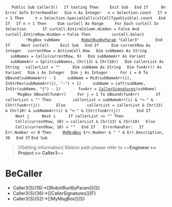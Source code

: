&nbsp;&nbsp;&nbsp;&nbsp;
`Public Sub Caller3()`
&nbsp;&nbsp;&nbsp;&nbsp;`If testing Then`
&nbsp;&nbsp;&nbsp;&nbsp;&nbsp;&nbsp;&nbsp;&nbsp;`Exit Sub`
&nbsp;&nbsp;&nbsp;&nbsp;`End If`
&nbsp;&nbsp;&nbsp;&nbsp;
&nbsp;&nbsp;&nbsp;&nbsp;`On Error GoTo ErrorHandler`
&nbsp;&nbsp;&nbsp;&nbsp;`Dim n As Integer`
&nbsp;&nbsp;&nbsp;&nbsp;`n = Selection.count`
&nbsp;&nbsp;&nbsp;&nbsp;`If n > 1 Then`
&nbsp;&nbsp;&nbsp;&nbsp;&nbsp;&nbsp;&nbsp;&nbsp;`n = Selection.SpecialCells(xlCellTypeVisible).count`
&nbsp;&nbsp;&nbsp;&nbsp;`End If`
&nbsp;&nbsp;&nbsp;&nbsp;`If n > 1 Then`
&nbsp;&nbsp;&nbsp;&nbsp;&nbsp;&nbsp;&nbsp;&nbsp;`Dim curCell As Range`
&nbsp;&nbsp;&nbsp;&nbsp;&nbsp;&nbsp;&nbsp;&nbsp;`For Each curCell In Selection`
&nbsp;&nbsp;&nbsp;&nbsp;&nbsp;&nbsp;&nbsp;&nbsp;&nbsp;&nbsp;&nbsp;&nbsp;`If curCell.EntireColumn.Hidden = False And curCell.EntireRow.Hidden = False Then`
&nbsp;&nbsp;&nbsp;&nbsp;&nbsp;&nbsp;&nbsp;&nbsp;&nbsp;&nbsp;&nbsp;&nbsp;&nbsp;&nbsp;&nbsp;&nbsp;`curCell.Select`
&nbsp;&nbsp;&nbsp;&nbsp;&nbsp;&nbsp;&nbsp;&nbsp;&nbsp;&nbsp;&nbsp;&nbsp;&nbsp;&nbsp;&nbsp;&nbsp;`'MsgBox subName`
&nbsp;&nbsp;&nbsp;&nbsp;&nbsp;&nbsp;&nbsp;&nbsp;&nbsp;&nbsp;&nbsp;&nbsp;&nbsp;&nbsp;&nbsp;&nbsp;[`RobotRunByParam`](RobotRunByParam)` "Caller3"`
&nbsp;&nbsp;&nbsp;&nbsp;&nbsp;&nbsp;&nbsp;&nbsp;&nbsp;&nbsp;&nbsp;&nbsp;`End If`
&nbsp;&nbsp;&nbsp;&nbsp;&nbsp;&nbsp;&nbsp;&nbsp;`Next curCell`
&nbsp;&nbsp;&nbsp;&nbsp;&nbsp;&nbsp;&nbsp;&nbsp;`Exit Sub`
&nbsp;&nbsp;&nbsp;&nbsp;`End If`
&nbsp;&nbsp;&nbsp;&nbsp;
&nbsp;&nbsp;&nbsp;&nbsp;`Dim currentRow As Integer`
&nbsp;&nbsp;&nbsp;&nbsp;`currentRow = ActiveCell.Row`
&nbsp;&nbsp;&nbsp;&nbsp;`Dim subNames As String`
&nbsp;&nbsp;&nbsp;&nbsp;`subNames = Cells(currentRow, 9)`
&nbsp;&nbsp;&nbsp;&nbsp;`Dim subNameArr As Variant`
&nbsp;&nbsp;&nbsp;&nbsp;`subNameArr = Split(subNames, Chr(13) & Chr(10))`
&nbsp;&nbsp;&nbsp;&nbsp;`Dim callerList As String`
&nbsp;&nbsp;&nbsp;&nbsp;`callerList = ""`
&nbsp;&nbsp;&nbsp;&nbsp;
&nbsp;&nbsp;&nbsp;&nbsp;`Dim subName As String`
&nbsp;&nbsp;&nbsp;&nbsp;`Dim funArr() As Variant`
&nbsp;&nbsp;&nbsp;&nbsp;`Dim i As Integer`
&nbsp;&nbsp;&nbsp;&nbsp;`Dim j As Integer`
&nbsp;&nbsp;&nbsp;&nbsp;
&nbsp;&nbsp;&nbsp;&nbsp;`For i = 0 To UBound(subNameArr) - 1`
&nbsp;&nbsp;&nbsp;&nbsp;&nbsp;&nbsp;&nbsp;&nbsp;`subName = Mid(subNameArr(i), InStrRev(subNameArr(i), "-") + 1)`
&nbsp;&nbsp;&nbsp;&nbsp;&nbsp;&nbsp;&nbsp;&nbsp;`subName = Left(subName, InStr(subName, "{") - 1)`
&nbsp;&nbsp;&nbsp;&nbsp;
&nbsp;&nbsp;&nbsp;&nbsp;&nbsp;&nbsp;&nbsp;&nbsp;`funArr = `[`CallerSignatures`](CallerSignatures)`(subName)`
&nbsp;&nbsp;&nbsp;&nbsp;&nbsp;&nbsp;&nbsp;&nbsp;`'MsgBox UBound(funArr)`
&nbsp;&nbsp;&nbsp;&nbsp;&nbsp;&nbsp;&nbsp;&nbsp;`For j = 1 To UBound(funArr)`
&nbsp;&nbsp;&nbsp;&nbsp;&nbsp;&nbsp;&nbsp;&nbsp;&nbsp;&nbsp;&nbsp;&nbsp;`If callerList = "" Then`
&nbsp;&nbsp;&nbsp;&nbsp;&nbsp;&nbsp;&nbsp;&nbsp;&nbsp;&nbsp;&nbsp;&nbsp;&nbsp;&nbsp;&nbsp;&nbsp;`callerList = subNameArr(i) & "<-" & CStr(funArr(j))`
&nbsp;&nbsp;&nbsp;&nbsp;&nbsp;&nbsp;&nbsp;&nbsp;&nbsp;&nbsp;&nbsp;&nbsp;`Else`
&nbsp;&nbsp;&nbsp;&nbsp;&nbsp;&nbsp;&nbsp;&nbsp;&nbsp;&nbsp;&nbsp;&nbsp;&nbsp;&nbsp;&nbsp;&nbsp;`callerList = callerList & Chr(13) & Chr(10) & subNameArr(i) & "<-" & CStr(funArr(j))`
&nbsp;&nbsp;&nbsp;&nbsp;&nbsp;&nbsp;&nbsp;&nbsp;&nbsp;&nbsp;&nbsp;&nbsp;`End If`
&nbsp;&nbsp;&nbsp;&nbsp;&nbsp;&nbsp;&nbsp;&nbsp;`Next j`
&nbsp;&nbsp;&nbsp;&nbsp;
&nbsp;&nbsp;&nbsp;&nbsp;`Next i`
&nbsp;&nbsp;&nbsp;&nbsp;
&nbsp;&nbsp;&nbsp;&nbsp;`If callerList <> "" Then`
&nbsp;&nbsp;&nbsp;&nbsp;&nbsp;&nbsp;&nbsp;&nbsp;`Cells(currentRow, 10) = callerList & Chr(13) & Chr(10)`
&nbsp;&nbsp;&nbsp;&nbsp;`Else`
&nbsp;&nbsp;&nbsp;&nbsp;&nbsp;&nbsp;&nbsp;&nbsp;`Cells(currentRow, 10) = ""`
&nbsp;&nbsp;&nbsp;&nbsp;`End If`
&nbsp;&nbsp;&nbsp;&nbsp;
`ErrorHandler:`
&nbsp;&nbsp;&nbsp;&nbsp;`If Err.Number <> 0 Then`
&nbsp;&nbsp;&nbsp;&nbsp;&nbsp;&nbsp;&nbsp;&nbsp;[`MyMsgBox`](MyMsgBox)` Err.Number & " " & Err.Description, 30`
&nbsp;&nbsp;&nbsp;&nbsp;`End If`
`End Sub`


> [!Getting information]
> Ribbon path please refer to ==**Engineer >> Project >> Caller3**==


# BeCaller
- Caller3{S}(16)->[[RobotRunByParam]]{S}
- Caller3{S}(36)->[[CallerSignatures]]{F}
- Caller3{S}(52)->[[MyMsgBox]]{S}


